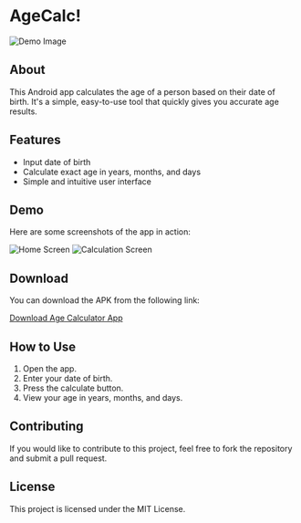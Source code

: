 # AgeCalc!

![Demo Image](https://github.com/hsriv0777/AgeCalc-/blob/master/ageCalc/Demo.png)

## About

This Android app calculates the age of a person based on their date of birth. It's a simple, easy-to-use tool that quickly gives you accurate age results.

## Features

- Input date of birth
- Calculate exact age in years, months, and days
- Simple and intuitive user interface

## Demo

Here are some screenshots of the app in action:

![Home Screen](https://github.com/hsriv0777/AgeCalc-/blob/master/ageCalc/HomeScreen.jpg)
![Calculation Screen](https://github.com/hsriv0777/AgeCalc-/blob/master/ageCalc/CalculationScreen.jpg)

## Download

You can download the APK from the following link:

[Download Age Calculator App](https://github.com/hsriv0777/AgeCalc/raw/master/app/release/app-release.apk)

## How to Use

1. Open the app.
2. Enter your date of birth.
3. Press the calculate button.
4. View your age in years, months, and days.

## Contributing

If you would like to contribute to this project, feel free to fork the repository and submit a pull request.

## License

This project is licensed under the MIT License.
